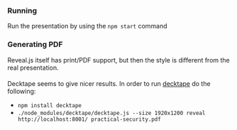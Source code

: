 ### Running

Run the presentation by using the `npm start` command

### Generating PDF
Reveal.js itself has print/PDF support, but then the style is different from the real presentation.

####
Decktape seems to give nicer results. In order to run [decktape](https://github.com/astefanutti/decktape) do the following:
* `npm install decktape`
*  `./node_modules/decktape/decktape.js --size 1920x1200 reveal http://localhost:8001/ practical-security.pdf`

